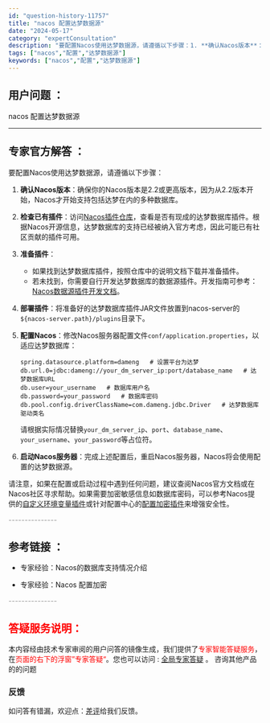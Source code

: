 ```yaml
---
id: "question-history-11757"
title: "nacos 配置达梦数据源"
date: "2024-05-17"
category: "expertConsultation"
description: "要配置Nacos使用达梦数据源，请遵循以下步骤：1. **确认Nacos版本**：确保你的Nacos版本是2.2或更高版本，因为从2.2版本开始，Nacos才开始支持包括达梦在内的多种数据库。2. **检查已有插件**：访问[Nacos插件仓库](https://github.com/nacos-g"
tags: ["nacos","配置","达梦数据源"]
keywords: ["nacos","配置","达梦数据源"]
---
```


## 用户问题 ： 
 nacos 配置达梦数据源  

---------------
## 专家官方解答 ：

要配置Nacos使用达梦数据源，请遵循以下步骤：

1. **确认Nacos版本**：确保你的Nacos版本是2.2或更高版本，因为从2.2版本开始，Nacos才开始支持包括达梦在内的多种数据库。

2. **检查已有插件**：访问[Nacos插件仓库](https://github.com/nacos-group/nacos-plugin/tree/develop/nacos-datasource-plugin-ext)，查看是否有现成的达梦数据库插件。根据Nacos开源信息，达梦数据库的支持已经被纳入官方考虑，因此可能已有社区贡献的插件可用。

3. **准备插件**：
   - 如果找到达梦数据库插件，按照仓库中的说明文档下载并准备插件。
   - 若未找到，你需要自行开发达梦数据库的数据源插件。开发指南可参考：[Nacos数据源插件开发文档](https://nacos.io/docs/latest/plugin/datasource-plugin/)。

4. **部署插件**：将准备好的达梦数据库插件JAR文件放置到nacos-server的`${nacos-server.path}/plugins`目录下。

5. **配置Nacos**：修改Nacos服务器配置文件`conf/application.properties`，以适应达梦数据库：
   ```
   spring.datasource.platform=dameng   # 设置平台为达梦
   db.url.0=jdbc:dameng://your_dm_server_ip:port/database_name   # 达梦数据库URL
   db.user=your_username   # 数据库用户名
   db.password=your_password   # 数据库密码
   db.pool.config.driverClassName=com.dameng.jdbc.Driver   # 达梦数据库驱动类名
   ```
   请根据实际情况替换`your_dm_server_ip`、`port`、`database_name`、`your_username`、`your_password`等占位符。

6. **启动Nacos服务器**：完成上述配置后，重启Nacos服务器，Nacos将会使用配置的达梦数据源。

请注意，如果在配置或启动过程中遇到任何问题，建议查阅Nacos官方文档或在Nacos社区寻求帮助。如果需要加密敏感信息如数据库密码，可以参考Nacos提供的[自定义环境变量插件](https://nacos.io/docs/latest/plugin/custom-environment-plugin/)或针对配置中心的[配置加密插件](https://nacos.io/docs/latest/plugin/config-encryption-plugin/)来增强安全性。


<font color="#949494">---------------</font> 


## 参考链接 ：

* 专家经验：Nacos的数据库支持情况介绍 
 
 * 专家经验：Nacos 配置加密 


 <font color="#949494">---------------</font> 
 


## <font color="#FF0000">答疑服务说明：</font> 

本内容经由技术专家审阅的用户问答的镜像生成，我们提供了<font color="#FF0000">专家智能答疑服务</font>，在<font color="#FF0000">页面的右下的浮窗”专家答疑“</font>。您也可以访问 : [全局专家答疑](https://answer.opensource.alibaba.com/docs/intro) 。 咨询其他产品的的问题

### 反馈
如问答有错漏，欢迎点：[差评](https://ai.nacos.io/user/feedbackByEnhancerGradePOJOID?enhancerGradePOJOId=13784)给我们反馈。
